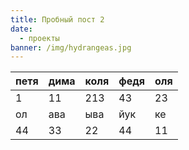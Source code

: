```yaml
---
title: Пробный пост 2
date:
  - проекты
banner: /img/hydrangeas.jpg
---
```

| петя | дима | коля | федя | оля |
|------|------|------|------|-----|
| 1    | 11   | 213  | 43   | 23  |
| ол   | ава  | ыва  | йук  | ке  |
| 44   | 33   | 22   | 44   | 11  |